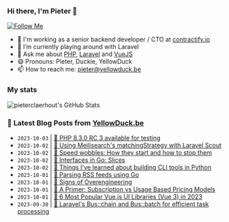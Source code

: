 ### Hi there, I'm Pieter 👋  
[![Follow Me](https://img.shields.io/github/followers/pieterclaerhout?label=Follow&style=social)](https://github.com/pieterclaerhout)

- 🏢 I'm working as a senior backend developer / CTO at [contractify.io](https://contractify.io)
- 🌱 I’m currently playing around with Laravel
- 💬 Ask me about [PHP](https://php.net), [Laravel](http://laravel.com) and [VueJS](https://vuejs.org)
- 😄 Pronouns: Pieter, Duckie, YellowDuck
- 📫 How to reach me: pieter@yellowduck.be

### My stats

![pieterclaerhout's GitHub Stats](https://github-readme-stats.vercel.app/api?username=pieterclaerhout&show_icons=true&count_private=true&line_height=40)

### 📩 Latest Blog Posts from [YellowDuck.be](https://www.yellowduck.be/)
<!-- BLOG-POST-LIST:START -->
- `2023-10-03` | [🔗 PHP 8.3.0 RC 3 available for testing](https://www.yellowduck.be/posts/php-8-3-0-rc-3-available-for-testing)  
- `2023-10-02` | [🐥 Using Meilisearch&#39;s matchingStrategy with Laravel Scout](https://www.yellowduck.be/posts/using-meilisearchs-matchingstrategy-with-laravel-scout)  
- `2023-10-02` | [🔗 Speed wobbles: How they start and how to stop them](https://www.yellowduck.be/posts/speed-wobbles-how-they-start-and-how-to-stop-them)  
- `2023-10-02` | [🔗 Interfaces in Go: Slices](https://www.yellowduck.be/posts/interfaces-in-go-slices)  
- `2023-10-02` | [🔗 Things I&#39;ve learned about building CLI tools in Python](https://www.yellowduck.be/posts/things-ive-learned-about-building-cli-tools-in-python)  
- `2023-10-01` | [🐥 Parsing RSS feeds using Go](https://www.yellowduck.be/posts/parsing-rss-feeds-using-go)  
- `2023-10-01` | [🔗 Signs of Overengineering](https://www.yellowduck.be/posts/signs-of-overengineering)  
- `2023-10-01` | [🔗 A Primer: Subscription vs Usage Based Pricing Models](https://www.yellowduck.be/posts/a-primer-subscription-vs-usage-based-pricing-models)  
- `2023-10-01` | [🔗 6 Most Popular Vue.js UI Libraries &lpar;Vue 3&rpar; in 2023](https://www.yellowduck.be/posts/6-most-popular-vue-js-ui-libraries-vue-3-in-2023)  
- `2023-09-30` | [🐥 Laravel&#39;s Bus::chain and Bus::batch for efficient task processing](https://www.yellowduck.be/posts/laravels-bus-chain-and-bus-batch-for-efficient-task-processing)  

<!-- BLOG-POST-LIST:END -->
